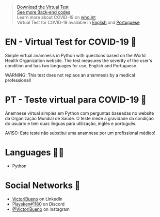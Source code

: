 ><a href="https://github.com/VictorlBueno/Virtual-Covid-Test/archive/refs/heads/main.zip" target="_blank">Download the Virtual Test</a></br>
><a href="https://github.com/stars/VictorlBueno/lists/back-end" target="_blank">See more Back-end codes</a></br>
>Learn more about COVID-19 on <a href="https://www.who.int/health-topics/coronavirus" target="_blank">who.int</a></br>
>Virtual Test for COVID-19 available in <a href="https://github.com/VictorlBueno/Virtual-Test-COVID-19/blob/main/README.md#en---virtual-test-for-covid-19--" target="_blank">English</a> and <a href="https://github.com/VictorlBueno/Virtual-Test-COVID-19/blob/main/README.md#pt---teste-virtual-para-covid-19-" target="_blank">Portuguese</a>

# EN - Virtual Test for COVID-19  🦠
Simple virtual anamnesis in Python with questions based on the World Health Organization website. The test measures the severity of the user's condition and has two languages for use, English and Portuguese.

WARNING: This test does not replace an anamnesis by a medical professional!

# PT - Teste virtual para COVID-19 🦠
Anamnese virtual simples em Python com perguntas baseadas no website da Organização Mundial de Saúde. O teste mede a gravidade da condição do usuário e tem duas línguas para utilização, inglês e português.

AVISO: Este teste não substitui uma anamnese por um profissional médico!

# Languages 👨‍💻
<ul>
  <li>Python</li>
</ul>
 
# Social Networks 🔗
<ul>
<li><a href="https://www.linkedin.com/in/victorlbueno/" target="_blank">VictorlBueno</a> on LinkedIn</li>
<li><a href="discordapp.com/users/Playsken#1180" target="_blank">Playsken#1180</a> on Discord</li>
<li><a href="instagram.com/victorlbueno" target="_blank">@VictorlBueno</a> on Instagram</li></ul>
